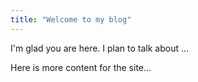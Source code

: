 ```yaml
---
title: "Welcome to my blog"
---
```


I'm glad you are here. I plan to talk about ...

Here is more content for the site...

